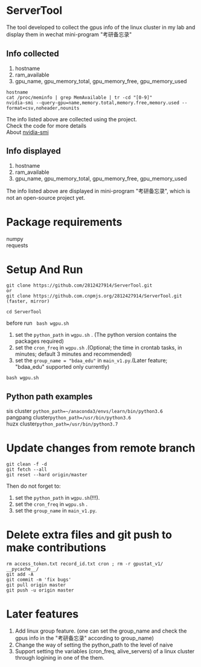 # ServerTool
The tool developed to collect the gpus info of the linux cluster in my lab and display them in wechat mini-program "考研备忘录"
## Info collected 
1. hostname
2. ram_available
3. gpu_name, gpu_memory_total, gpu_memory_free, gpu_memory_used
```
hostname
cat /proc/meminfo | grep MemAvailable | tr -cd "[0-9]"
nvidia-smi --query-gpu=name,memory.total,memory.free,memory.used --format=csv,noheader,nounits
```
The info listed above are collected using the project.   
Check the code for more details  
About [nvidia-smi](https://nvidia.custhelp.com/app/answers/detail/a_id/3751/~/useful-nvidia-smi-queries)
## Info displayed
1. hostname
2. ram_available
3. gpu_name, gpu_memory_total, gpu_memory_free, gpu_memory_used  

The info listed above are displayed in mini-program "考研备忘录", which is not an open-source project yet.
# Package requirements
numpy  
requests

# Setup And Run
```
git clone https://github.com/2812427914/ServerTool.git
or
git clone https://github.com.cnpmjs.org/2812427914/ServerTool.git
(faster, mirror)

cd ServerTool
```
before run ``` bash wgpu.sh```
1. set the ```python_path``` in ```wgpu.sh``` . (The python version contains the packages required)
2. set the ```cron_freq``` in ```wgpu.sh``` .(Optional; the time in crontab tasks, in minutes; default 3 minutes and recommended)
3. set the ```group_name = "bdaa_edu"``` in ```main_v1.py```.(Later feature; "bdaa_edu" supported only currently)
```
bash wgpu.sh
```
## Python path examples
sis cluster ```python_path=~/anaconda3/envs/learn/bin/python3.6```  
pangpang cluster```python_path=/usr/bin/python3.6```  
huzx cluster```python_path=/usr/bin/python3.7```  
# Update changes from remote branch
```
git clean -f -d
git fetch --all
git reset --hard origin/master
```
Then do not forget to:
1. set the ```python_path``` in ```wgpu.sh```(!!!). 
2. set the ```cron_freq``` in ```wgpu.sh``` .
3. set the ```group_name``` in ```main_v1.py```.

# Delete extra files and  git push to make contributions
``` 
rm access_token.txt record_id.txt cron ; rm -r gpustat_v1/ __pycache__/
git add -A
git commit -m 'fix bugs'
git pull origin master
git push -u origin master
```
# Later features
1. Add linux group feature. (one can set the group_name and check the gpus info in the "考研备忘录" according to group_name)
2. Change the way of setting the python_path to the level of naive
3. Support setting the variables (cron_freq, alive_servers) of a linux cluster through logining in one of the them.

